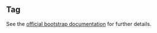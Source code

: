 Tag
---

See the 
[official bootstrap documentation](http://v4-alpha.getbootstrap.com/components/tag/)
 for further details.